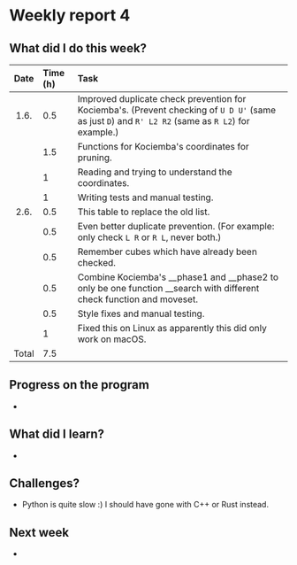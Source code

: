 # Weekly report 4  

## What did I do this week?  
| Date  | Time (h) | Task
| :---: | :---     | :---
| 1.6.  | 0.5      | Improved duplicate check prevention for Kociemba's. (Prevent checking of ```U D U'``` (same as just ```D```) and ```R' L2 R2``` (same as ```R L2```) for example.)
|       | 1.5      | Functions for Kociemba's coordinates for pruning.
|       | 1        | Reading and trying to understand the coordinates.
|       | 1        | Writing tests and manual testing.
| 2.6.  | 0.5      | This table to replace the old list.
|       | 0.5      | Even better duplicate prevention. (For example: only check ```L R``` or ```R L```, never both.)
|       | 0.5      | Remember cubes which have already been checked.
|       | 0.5      | Combine Kociemba's __phase1 and __phase2 to only be one function __search with different check function and moveset.
|       | 0.5      | Style fixes and manual testing.
|       | 1        | Fixed this on Linux as apparently this did only work on macOS.
| Total | 7.5      |

## Progress on the program  
- 

## What did I learn?  
- 

## Challenges?  
- Python is quite slow :) I should have gone with C++ or Rust instead.  

## Next week
- 
